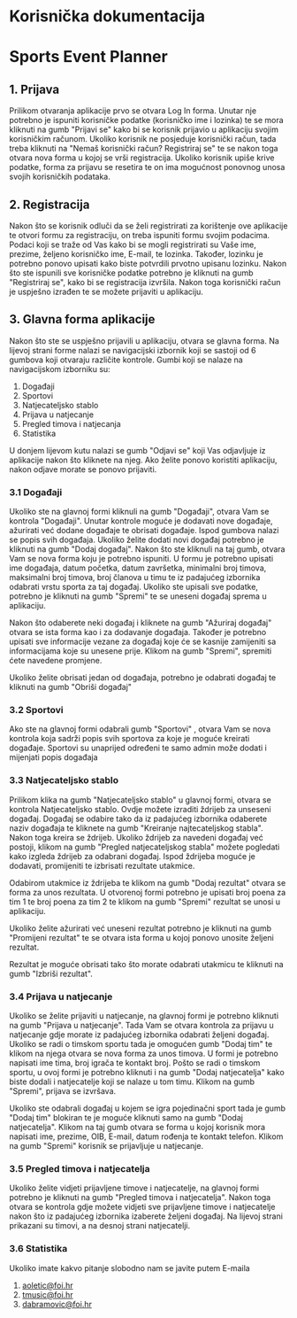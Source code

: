 # Korisnička dokumentacija
# Sports Event Planner
## 1. Prijava
Prilikom otvaranja aplikacije prvo se otvara Log In forma. Unutar nje potrebno je ispuniti korisničke podatke (korisničko ime i lozinka) te se mora kliknuti na gumb "Prijavi se" kako bi se korisnik prijavio u aplikaciju svojim korisničkim računom. Ukoliko korisnik ne posjeduje korisnički račun, tada treba kliknuti na "Nemaš korisnički račun? Registriraj se" te se nakon toga otvara nova forma u kojoj se vrši registracija. Ukoliko korisnik upiše krive podatke, forma za prijavu se resetira te on ima mogućnost ponovnog unosa svojih korisničkih podataka.

## 2. Registracija
Nakon što se korisnik odluči da se želi registrirati za korištenje ove aplikacije te otvori formu za registraciju, on treba ispuniti formu svojim podacima. Podaci koji se traže od Vas kako bi se mogli registrirati su Vaše ime, prezime, željeno korisničko ime, E-mail, te lozinka. Također, lozinku je potrebno ponovo upisati kako biste potvrdili prvotno upisanu lozinku. Nakon što ste ispunili sve korisničke podatke potrebno je kliknuti na gumb "Registriraj se", kako bi se registracija izvršila. Nakon toga korisnički račun je uspješno izrađen te se možete prijaviti u aplikaciju.

## 3. Glavna forma aplikacije

Nakon što ste se uspješno prijavili u aplikaciju, otvara se glavna forma. Na lijevoj strani forme nalazi se navigacijski izbornik koji se sastoji od 6 gumbova koji otvaraju različite kontrole. Gumbi koji se nalaze na navigacijskom izborniku su:
1. Događaji
1. Sportovi
1. Natjecateljsko stablo
1. Prijava u natjecanje
1. Pregled timova i natjecanja
1. Statistika

U donjem lijevom kutu nalazi se gumb "Odjavi se" koji Vas odjavljuje iz aplikacije nakon što kliknete na njeg. Ako želite ponovo koristiti aplikaciju, nakon odjave morate se ponovo prijaviti.

### 3.1 Događaji

Ukoliko ste na glavnoj formi kliknuli na gumb "Događaji", otvara Vam se kontrola "Događaji". Unutar kontrole moguće je dodavati nove događaje, ažurirati već dodane događaje te obrisati događaje. Ispod gumbova nalazi se popis svih događaja.  Ukoliko želite dodati novi događaj potrebno je kliknuti na gumb "Dodaj događaj". Nakon što ste kliknuli na taj gumb, otvara Vam se nova forma koju je potrebno ispuniti. U formu je potrebno upisati ime događaja, datum početka, datum završetka, minimalni broj timova, maksimalni broj timova, broj članova u timu te iz padajućeg izbornika odabrati vrstu sporta za taj događaj. Ukoliko ste upisali sve podatke, potrebno je kliknuti na gumb "Spremi" te se uneseni događaj sprema u aplikaciju. 

Nakon što odaberete neki događaj i kliknete na gumb "Ažuriraj događaj" otvara se ista forma kao i za dodavanje događaja. Također je potrebno upisati sve informacije vezane za događaj koje će se kasnije zamijeniti sa informacijama koje su unesene prije. Klikom na gumb "Spremi", spremiti ćete navedene promjene. 

Ukoliko želite obrisati jedan od događaja, potrebno je odabrati događaj te kliknuti na gumb "Obriši događaj"

### 3.2 Sportovi

Ako ste na glavnoj formi odabrali gumb "Sportovi" , otvara Vam se nova kontrola koja sadrži popis svih sportova za koje je moguće kreirati događaje. Sportovi su unaprijed određeni te samo admin može dodati i mijenjati popis događaja

### 3.3 Natjecateljsko stablo

Prilikom klika na gumb "Natjecateljsko stablo" u glavnoj formi, otvara se kontrola Natjecateljsko stablo. Ovdje možete izraditi ždrijeb za unseseni događaj. Događaj se odabire tako da iz padajućeg izbornika odaberete naziv događaja te kliknete na gumb "Kreiranje najtecateljskog stabla". Nakon toga kreira se ždrijeb. Ukoliko ždrijeb za navedeni događaj već postoji, klikom na gumb "Pregled natjecateljskog stabla" možete pogledati kako izgleda ždrijeb za odabrani događaj. Ispod ždrijeba moguće je dodavati, promijeniti te izbrisati rezultate utakmice.

 Odabirom utakmice iz ždrijeba te klikom na gumb "Dodaj rezultat" otvara se forma za unos rezultata. U otvorenoj formi potrebno je upisati broj poena za tim 1 te broj poena za tim 2 te klikom na gumb "Spremi" rezultat se unosi u aplikaciju.

 Ukoliko želite ažurirati već uneseni rezultat potrebno je kliknuti na gumb "Promijeni rezultat" te se otvara ista forma u kojoj ponovo unosite željeni rezultat. 

Rezultat je moguće obrisati tako što morate odabrati utakmicu te kliknuti na gumb "Izbriši rezultat".

### 3.4 Prijava u natjecanje

Ukoliko se želite prijaviti u natjecanje, na glavnoj formi je potrebno kliknuti na gumb "Prijava u natjecanje". Tada Vam se otvara kontrola za prijavu u natjecanje gdje morate iz padajućeg izbornika odabrati željeni događaj. Ukoliko se radi o timskom sportu tada je omogućen gumb "Dodaj tim" te klikom na njega otvara se nova forma za unos timova. U formi je potrebno napisati ime tima, broj igrača te kontakt broj. Pošto se radi o timskom sportu, u ovoj formi je potrebno kliknuti i na gumb "Dodaj natjecatelja" kako biste dodali i natjecatelje koji se nalaze u tom timu. Klikom na gumb "Spremi", prijava se izvršava.

Ukoliko ste odabrali događaj u kojem se igra pojedinačni sport tada je gumb "Dodaj tim" blokiran te je moguće kliknuti samo na gumb "Dodaj natjecatelja". Klikom na taj gumb otvara se forma u kojoj korisnik mora napisati ime, prezime, OIB, E-mail, datum rođenja te kontakt telefon. Klikom na gumb "Spremi" korisnik se prijavljuje u natjecanje.

### 3.5 Pregled timova i natjecatelja

Ukoliko želite vidjeti prijavljene timove i natjecatelje, na glavnoj formi potrebno je kliknuti na gumb "Pregled timova i natjecatelja". Nakon toga otvara se kontrola gdje možete vidjeti sve prijavljene timove i natjecatelje nakon što iz padajućeg izbornika izaberete željeni događaj. Na lijevoj strani prikazani su timovi, a na desnoj strani natjecatelji.

### 3.6 Statistika

Ukoliko  imate kakvo pitanje slobodno nam se javite putem E-maila
1. aoletic@foi.hr
1. tmusic@foi.hr
1. dabramovic@foi.hr